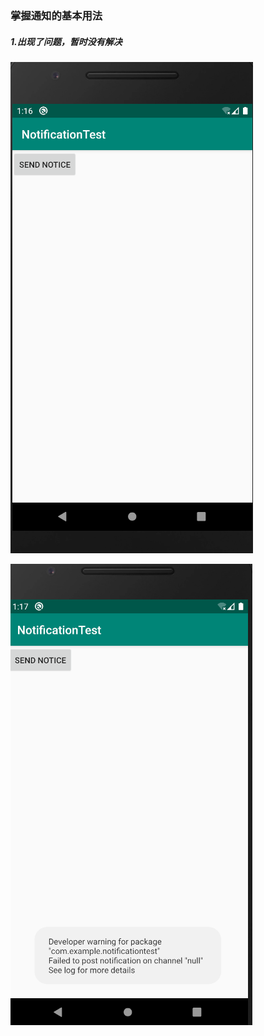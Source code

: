 ### 掌握通知的基本用法

##### 1.出现了问题，暂时没有解决

![](https://github.com/TomHardyWu/2018118148_Android/blob/master/08EighthHomeWork/img08/01.png)

![](https://github.com/TomHardyWu/2018118148_Android/blob/master/08EighthHomeWork/img08/02.png)

